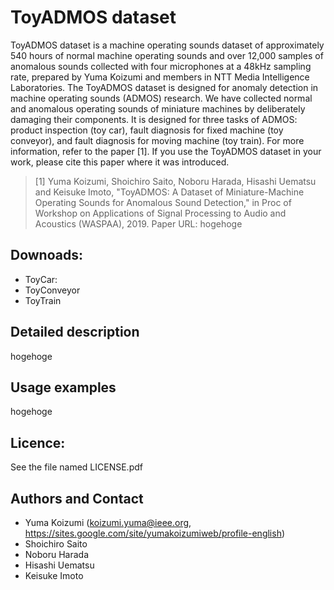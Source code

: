 # ToyADMOS dataset
ToyADMOS dataset is a machine operating sounds dataset of approximately 540 hours of normal machine operating sounds and over 12,000 samples of anomalous sounds collected with four microphones at a 48kHz sampling rate, prepared by Yuma Koizumi and members in NTT Media Intelligence Laboratories. The ToyADMOS dataset is designed for anomaly detection in machine operating sounds (ADMOS) research. We have collected normal and anomalous operating sounds of miniature machines by deliberately damaging their components. It is designed for three tasks of ADMOS: product inspection (toy car), fault diagnosis for fixed machine (toy conveyor), and fault diagnosis for moving machine (toy train). For more information, refer to the paper [1]. If you use the ToyADMOS dataset in your work, please cite this paper where it was introduced.

>[1] Yuma Koizumi, Shoichiro Saito, Noboru Harada, Hisashi Uematsu and Keisuke Imoto, "ToyADMOS: A Dataset of Miniature-Machine Operating Sounds for Anomalous Sound Detection," in Proc of Workshop on Applications of Signal Processing to Audio and Acoustics (WASPAA), 2019.
> Paper URL: hogehoge

## Downoads:
 - ToyCar: 
 - ToyConveyor
 - ToyTrain

## Detailed description
hogehoge

## Usage examples
hogehoge

## Licence: 
See the file named LICENSE.pdf

## Authors and Contact
- Yuma Koizumi (<koizumi.yuma@ieee.org>, <https://sites.google.com/site/yumakoizumiweb/profile-english>)
- Shoichiro Saito
- Noboru Harada
- Hisashi Uematsu
- Keisuke Imoto
